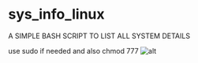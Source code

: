 # sys_info_linux
A SIMPLE BASH SCRIPT TO LIST ALL SYSTEM DETAILS


use sudo if needed and also chmod 777
 ![alt](https://raw.githubusercontent.com/SlowFlash22/Linux-Commands-Cheatsheet/main/penguin.gif)


